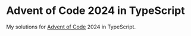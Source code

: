 # Advent of Code 2024 in TypeScript

My solutions for [Advent of Code](https://adventofcode.com/) 2024 in TypeScript.
